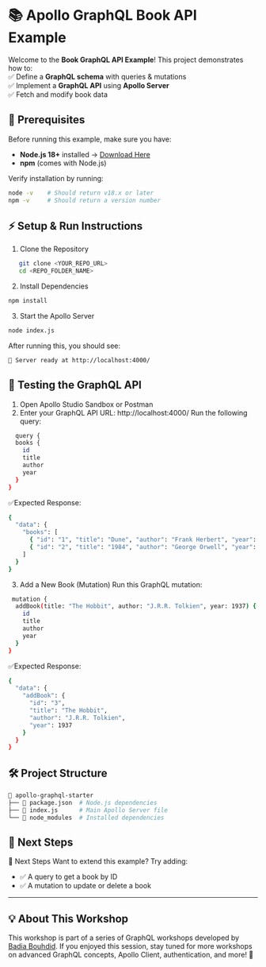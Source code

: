 # 📚 Apollo GraphQL Book API Example

Welcome to the **Book GraphQL API Example**! This project demonstrates how to:  
✅ Define a **GraphQL schema** with queries & mutations  
✅ Implement a **GraphQL API** using **Apollo Server**  
✅ Fetch and modify book data
## 📌 Prerequisites
Before running this example, make sure you have:
- **Node.js 18+** installed → [Download Here](https://nodejs.org/)
- **npm** (comes with Node.js)

Verify installation by running:
```bash
node -v    # Should return v18.x or later
npm -v     # Should return a version number
```
## ⚡ Setup & Run Instructions
1. Clone the Repository
```bash
   git clone <YOUR_REPO_URL>
   cd <REPO_FOLDER_NAME>
```
2. Install Dependencies
```bash
npm install
```
3. Start the Apollo Server
```bash
node index.js
```
After running this, you should see:
```bash
🚀 Server ready at http://localhost:4000/
```
## 🔎 Testing the GraphQL API
1. Open Apollo Studio Sandbox or Postman
2. Enter your GraphQL API URL: http://localhost:4000/
Run the following query:
```bash
  query {
  books {
    id
    title
    author
    year
  }
}
```
✅Expected Response:
```bash
{
  "data": {
    "books": [
      { "id": "1", "title": "Dune", "author": "Frank Herbert", "year": 1965 },
      { "id": "2", "title": "1984", "author": "George Orwell", "year": 1949 }
    ]
  }
}
```
3. Add a New Book (Mutation)
Run this GraphQL mutation:
```bash
 mutation {
  addBook(title: "The Hobbit", author: "J.R.R. Tolkien", year: 1937) {
    id
    title
    author
    year
  }
}
```
✅Expected Response:
```bash
{
  "data": {
    "addBook": {
      "id": "3",
      "title": "The Hobbit",
      "author": "J.R.R. Tolkien",
      "year": 1937
    }
  }
}

```
## 🛠 Project Structure
```bash
📂 apollo-graphql-starter
├── 📄 package.json  # Node.js dependencies
├── 📄 index.js      # Main Apollo Server file
└── 📂 node_modules  # Installed dependencies
```
## 🎯 Next Steps
🎯 Next Steps
Want to extend this example? Try adding:
* ✅ A query to get a book by ID
* ✅ A mutation to update or delete a book
--------------------
## 💡 About This Workshop
This workshop is part of a series of GraphQL workshops developed by [Badia Bouhdid](https://tn.linkedin.com/in/badiabouhdid). If you enjoyed this session, stay tuned for more workshops on advanced GraphQL concepts, Apollo Client, authentication, and more! 🚀
